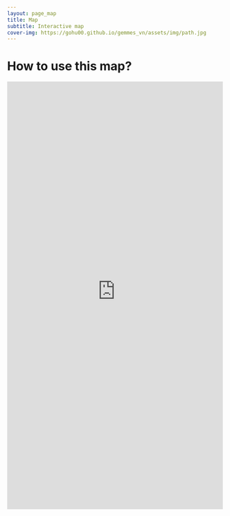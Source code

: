 ```yaml
---
layout: page_map
title: Map
subtitle: Interactive map
cover-img: https://gohu00.github.io/gemmes_vn/assets/img/path.jpg
---
```


<h1 class="text-center"> How to use this map? </h1>

<iframe ddd width="100%" height="1000px" src="https://thibautfabacher.shinyapps.io/covid-19/"
allowfullscreen="allowfullscreen" frameBorder="0"></iframe>